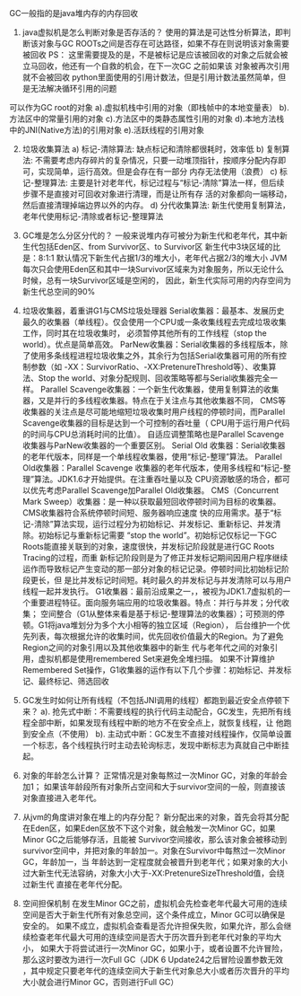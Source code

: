GC一般指的是java堆内存的内存回收

1. java虚拟机是怎么判断对象是否存活的？
使用的算法是可达性分析算法，即判断该对象与GC ROOTs之间是否存在可达路径，如果不存在则说明该对象需要被回收
PS： 这里需要提及的是，不是被标记是应该被回收的对象之后就会被立马回收，他还有一个自救的机会，在下一次GC 之前如果该
对象被再次引用就不会被回收
python里面使用的引用计数法，但是引用计数法虽然简单，但是无法解决循环引用的问题

可以作为GC root的对象
a).虚拟机栈中引用的对象（即栈帧中的本地变量表）
b).方法区中的常量引用的对象
c).方法区中的类静态属性引用的对象
d).本地方法栈中的JNI(Native方法)的引用对象
e).活跃线程的引用对象

2. 垃圾收集算法
a) 标记-清除算法: 缺点标记和清除都很耗时，效率低
b) 复制算法: 不需要考虑内存碎片的复杂情况，只要一动堆顶指针，按顺序分配内存即可，实现简单，运行高效。但是会存在有一部分
内存无法使用（浪费）
c) 标记-整理算法: 主要是针对老年代，标记过程与“标记-清除”算法一样，但后续步骤不是直接对可回收对象进行清理，而是让所有存
活的对象都向一端移动，然后直接清理掉端边界以外的内存。
d) 分代收集算法: 新生代使用复制算法，老年代使用标记-清除或者标记-整理算法

3. GC堆是怎么分区分代的？
一般来说堆内存可被分为新生代和老年代，其中新生代包括Eden区、from Survivor区、to Survivor区
新生代中3块区域的比是：8:1:1
默认情况下新生代占据1/3的堆大小，老年代占据2/3的堆大小
JVM每次只会使用Eden区和其中一块Survivor区域来为对象服务，所以无论什么时候，总有一块Survivor区域是空闲的，
因此，新生代实际可用的内存空间为新生代总空间的90%

4. 垃圾收集器，着重讲G1与CMS垃圾处理器
Serial收集器：最基本、发展历史最久的收集器（单线程）。仅会使用一个CPU或一条收集线程去完成垃圾收集工作，同时其在垃圾收集时，
必须暂停其他所有的工作线程（stop the world）。优点是简单高效。
ParNew收集器：Serial收集器的多线程版本，除了使用多条线程进程垃圾收集之外，其余行为包括Serial收集器可用的所有控制参数（如
-XX：SurvivorRatio、-XX:PretenureThreshold等）、收集算法、Stop the world、对象分配规则、回收策略等都与Serial收集器完全一样。
Parallel Scavenge收集器：一个新生代收集器，使用复制算法的收集器，又是并行的多线程收集器。特点在于关注点与其他收集器不同，
CMS等收集器的关注点是尽可能地缩短垃圾收集时用户线程的停顿时间，而Parallel Scavenge收集器的目标是达到一个可控制的吞吐量（
CPU用于运行用户代码的时间与CPU总消耗时间的比值）。 自适应调整策略也是Parallel Scavenge收集器与ParNew收集器的一个重要区别。
Serial Old 收集器：Serial收集器的老年代版本，同样是一个单线程收集器，使用“标记-整理”算法。
Parallel Old收集器：Parallel Scavenge 收集器的老年代版本，使用多线程和“标记-整理”算法。JDK1.6才开始提供。在注重吞吐量以及
CPU资源敏感的场合，都可以优先考虑Parallel Scavenge加Parallel Old收集器。
CMS（Concurrent Mark Sweep）收集器：是一种以获取最短回收停顿时间为目标的收集器。CMS收集器符合系统停顿时间短、服务器响应速度
快的应用需求。基于“标记-清除”算法实现，运行过程分为初始标记、并发标记、重新标记、并发清除。初始标记与重新标记需要
“stop the world”。初始标记仅标记一下GC Roots能直接关联到的对象，速度很快，并发标记阶段就是进行GC Roots Tracing的过程，而重
新标记阶段则是为了修正并发标记期间因用户程序继续运作而导致标记产生变动的那一部分对象的标记记录。停顿时间比初始标记阶段更长，但
是比并发标记时间短。耗时最久的并发标记与并发清除可以与用户线程一起并发执行。
G1收集器：最前沿成果之一，，被视为JDK1.7虚拟机的一个重要进程特征。面向服务端应用的垃圾收集器。特点：并行与并发；分代收集；
空间整合（G1从整体来看是基于标记-整理算法的收集器）；可预测的停顿。G1将java堆划分为多个大小相等的独立区域（Region），
后台维护一个优先列表，每次根据允许的收集时间，优先回收价值最大的Region。为了避免Region之间的对象引用以及其他收集器中的新生
代与老年代之间的对象引用，虚拟机都是使用remembered Set来避免全堆扫描。
如果不计算维护Remembered Set操作，G1收集器的运作有以下几个步骤：初始标记、并发标记、最终标记、筛选回收

5. GC发生时如何让所有线程（不包括JNI调用的线程）都跑到最近安全点停顿下来？
a).	抢先式中断：不需要线程的执行代码主动配合，GC发生，先把所有线程全部中断，如果发现有线程中断的地方不在安全点上，就恢复线程，让
他跑到安全点（不使用）
b).	主动式中断：GC发生不直接对线程操作，仅简单设置一个标志，各个线程执行时主动去轮询标志，发现中断标志为真就自己中断挂起。

6. 对象的年龄怎么计算？
正常情况是对象每熬过一次Minor GC，对象的年龄会加1；
如果该年龄段所有对象所占空间和大于survivor空间的一般，则直接该对象直接进入老年代。

7. 从jvm的角度讲对象在堆上的内存分配？
新分配出来的对象，首先会将其分配在Eden区，如果Eden区放不下这个对象，就会触发一次Minor GC，如果Minor GC之后能够存活，且能被
Survivor空间接收，那么该对象会被移动到survivor空间中，并把对象的年龄加一。对象在Survivor中每熬过一次Minor GC，年龄加一，当
年龄达到一定程度就会被晋升到老年代；如果对象的大小过大新生代无法容纳，对象大小大于-XX:PretenureSizeThreshold值，会绕过新生代
直接在老年代分配。

8. 空间担保机制
在发生Minor GC之前，虚拟机会先检查老年代最大可用的连续空间是否大于新生代所有对象总空间，这个条件成立，Minor GC可以确保是安全的。
如果不成立，虚拟机会查看是否允许担保失败，如果允许，那么会继续检查老年代最大可用的连续空间是否大于历次晋升到老年代对象的平均大小，
如果大于将尝试进行一次Minor GC，如果小于，或者设置不允许冒险，那么这时要改为进行一次Full GC（JDK 6 Update24之后冒险设置参数无效
，其中规定只要老年代的连续空间大于新生代对象总大小或者历次晋升的平均大小就会进行Minor GC，否则进行Full GC）
